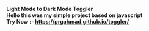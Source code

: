 
<b>Light Mode to Dark Mode Toggler<b>
<br>
Hello this was my simple project based on javascript
<br>
Try Now :- https://prgahmad.github.io/toggler/
